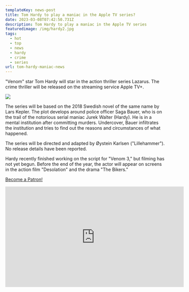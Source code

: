 ```yaml
---
templateKey: news-post
title: Tom Hardy to play a maniac in the Apple TV series?
date: 2023-03-08T07:42:50.731Z
description: Tom Hardy to play a maniac in the Apple TV series
featuredimage: /img/hardy2.jpg
tags:
  - hot
  - top
  - news
  - hardy
  - crime
  - series
url: tom-hardy-maniac-news
---
```

"Venom" star Tom Hardy will star in the action thriller series Lazarus. The crime thriller will be released on the streaming service Apple TV+.

![](/img/hardy2.jpg)

The series will be based on the 2018 Swedish novel of the same name by Lars Kepler. The plot develops around police officer Saga Bauer, who is on the trail of the notorious serial maniac Jurek Walter (Hardy). He is in a mental institution after committing murders. Undercover, Bauer infiltrates the institution and tries to find out the reasons and circumstances of what happened.

The series will be directed and adapted by Øystein Karlsen ("Lillehammer"). No release details have been reported.

Hardy recently finished working on the script for "Venom 3," but filming has not yet begun. Before the end of the year, the actor will appear on screens in the action film "Desolation" and the drama "The Bikers."

<a href="https://www.patreon.com/bePatron?u=79936642" data-patreon-widget-type="become-patron-button">Become a Patron!</a>

<div class="video-container"><iframe width="560" height="315" src="https://www.youtube.com/embed/HqMCro7ih_0" title="YouTube video player" frameborder="0" allow="accelerometer; autoplay; clipboard-write; encrypted-media; gyroscope; picture-in-picture; web-share" allowfullscreen></iframe></div>